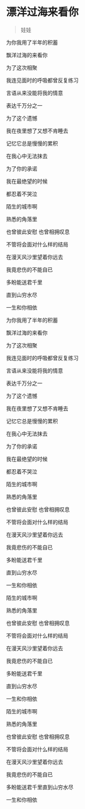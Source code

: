# 漂洋过海来看你
> 娃娃

为你我用了半年的积蓄

飘洋过海的来看你

为了这次相聚

我连见面时的呼吸都曾反复练习

言语从来没能将我的情意

表达千万分之一

为了这个遗憾

我在夜里想了又想不肯睡去

记忆它总是慢慢的累积

在我心中无法抹去

为了你的承诺

我在最绝望的时候

都忍着不哭泣

陌生的城市啊

熟悉的角落里

也曾彼此安慰 也曾相拥叹息

不管将会面对什么样的结局

在漫天风沙里望着你远去

我竟悲伤的不能自已

多盼能送君千里

直到山穷水尽

一生和你相依

为你我用了半年的积蓄

飘洋过海的来看你

为了这次相聚

我连见面时的呼吸都曾反复练习

言语从来没能将我的情意

表达千万分之一

为了这个遗憾

我在夜里想了又想不肯睡去

记忆它总是慢慢的累积

在我心中无法抹去

为了你的承诺

我在最绝望的时候

都忍着不哭泣

陌生的城市啊

熟悉的角落里

也曾彼此安慰 也曾相拥叹息

不管将会面对什么样的结局

在漫天风沙里望着你远去

我竟悲伤的不能自已

多盼能送君千里

直到山穷水尽

一生和你相依

陌生的城市啊

熟悉的角落里

也曾彼此安慰 也曾相拥叹息

不管将会面对什么样的结局

在漫天风沙里望着你远去

我竟悲伤的不能自已

多盼能送君千里

直到山穷水尽

一生和你相依

陌生的城市啊

熟悉的角落里

也曾彼此安慰 也曾相拥叹息

不管将会面对什么样的结局

在漫天风沙里望着你远去

我竟悲伤的不能自已

多盼能送君千里直到山穷水尽

一生和你相依
